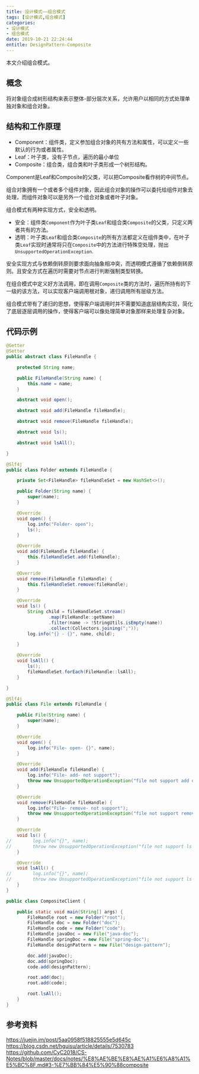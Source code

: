 ```yaml
---
title: 设计模式——组合模式
tags: [设计模式,组合模式]
categories:
- 设计模式
- 组合模式
date: 2019-10-21 22:24:44
entitle: DesignPattern-Composite
---
```

本文介绍组合模式。
<!--more-->

## 概念

将对象组合成树形结构来表示整体-部分层次关系，允许用户以相同的方式处理单独对象和组合对象。

## 结构和工作原理

* Component：组件类，定义参加组合对象的共有方法和属性，可以定义一些默认的行为或者属性。
* Leaf：叶子类，没有子节点，遍历的最小单位
* Composite：组合类，组合类和叶子类形成一个树形结构。

Component是Leaf和Composite的父类，可以把Composite看作树的中间节点。

组合对象拥有一个或者多个组件对象，因此组合对象的操作可以委托给组件对象去处理，而组件对象可以是另外一个组合对象或者叶子对象。

组合模式有两种实现方式，安全和透明。
* 安全：组件类`Component`作为叶子类`Leaf`和组合类`Composite`的父类，只定义两者共有的方法。
* 透明：叶子类`Leaf`和组合类`Composite`的所有方法都定义在组件类中，在叶子类`Leaf`实现时通常将只在`Composite`中的方法进行特殊空处理，抛出`UnsupportedOperationException`.

安全实现方式与依赖倒转原则要求面向抽象相冲突，而透明模式遵循了依赖倒转原则。且安全方式在遍历时需要对节点进行判断强制类型转换。

在组合模式中定义好方法调用，即在调用`Composite`类的方法时，遍历所持有的下一级的该方法，可以实现客户端调用根对象，递归调用所有层级方法。

组合模式带有了递归的思想，使得客户端调用时并不需要知道底层结构实现，简化了底层逐层调用的操作，使得客户端可以像处理简单对象那样来处理复杂对象。

## 代码示例

```java
@Getter
@Setter
public abstract class FileHandle {

    protected String name;

    public FileHandle(String name) {
        this.name = name;
    }

    abstract void open();

    abstract void add(FileHandle fileHandle);

    abstract void remove(FileHandle fileHandle);

    abstract void ls();

    abstract void lsAll();

}
```

```java
@Slf4j
public class Folder extends FileHandle {

    private Set<FileHandle> fileHandleSet = new HashSet<>();

    public Folder(String name) {
        super(name);
    }

    @Override
    void open() {
        log.info("Folder- open");
        ls();
    }

    @Override
    void add(FileHandle fileHandle) {
        this.fileHandleSet.add(fileHandle);
    }

    @Override
    void remove(FileHandle fileHandle) {
        this.fileHandleSet.remove(fileHandle);
    }

    @Override
    void ls() {
        String child = fileHandleSet.stream()
                .map(FileHandle::getName)
                .filter(name -> !StringUtils.isEmpty(name))
                .collect(Collectors.joining(";"));
        log.info("{} - {}", name, child);

    }

    @Override
    void lsAll() {
        ls();
        fileHandleSet.forEach(FileHandle::lsAll);
    }

}
```

```java
@Slf4j
public class File extends FileHandle {

    public File(String name) {
        super(name);
    }

    @Override
    void open() {
        log.info("File- open- {}", name);
    }

    @Override
    void add(FileHandle fileHandle) {
        log.info("File- add- not support");
        throw new UnsupportedOperationException("file not support add operation");
    }

    @Override
    void remove(FileHandle fileHandle) {
        log.info("File- remove- not support");
        throw new UnsupportedOperationException("file not support remove operation");
    }

    @Override
    void ls() {
//        log.info("{}", name);
//        throw new UnsupportedOperationException("file not support ls operation");
    }

    @Override
    void lsAll() {
//        log.info("{}", name);
//        throw new UnsupportedOperationException("file not support ls operation");
    }
}
```

```java
public class CompositeClient {

    public static void main(String[] args) {
        FileHandle root = new Folder("root");
        FileHandle doc = new Folder("doc");
        FileHandle code = new Folder("code");
        FileHandle javaDoc = new File("java-doc");
        FileHandle springDoc = new File("spring-doc");
        FileHandle designPattern = new File("design-pattern");

        doc.add(javaDoc);
        doc.add(springDoc);
        code.add(designPattern);

        root.add(doc);
        root.add(code);

        root.lsAll();
    }
}
```


## 参考资料
<https://juejin.im/post/5aa0958f518825555e5d645c>
<https://blog.csdn.net/hguisu/article/details/7530783>
<https://github.com/CyC2018/CS-Notes/blob/master/docs/notes/%E8%AE%BE%E8%AE%A1%E6%A8%A1%E5%BC%8F.md#3-%E7%BB%84%E5%90%88composite>
